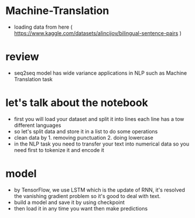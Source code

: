 # Machine-Translation
- loading data from here ( https://www.kaggle.com/datasets/alincijov/bilingual-sentence-pairs )
# review 
- seq2seq model has wide variance applications in NLP such as Machine Translation task
# let's talk about the notebook 
- first you will load your dataset and split it into lines each line has a tow different languages
- so let's split data and store it in a list to do some operations
- clean data by 1. removing punctuation 2. doing lowercase
- in the NLP task you need to transfer your text into numerical data so you need first to tokenize it and encode it
# model 
- by TensorFlow, we use LSTM which is the update of RNN, it's resolved the vanishing gradient problem so it's good to deal with text.
- build a model and save it by using checkpoint
- then load it in any time you want then make predictions 
